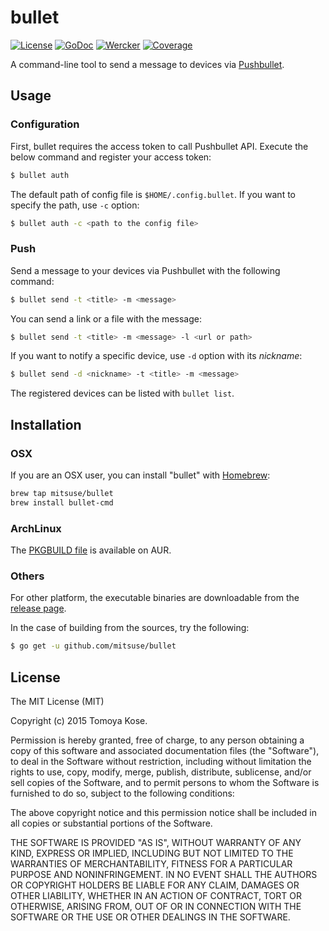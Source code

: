 # bullet

[![License](https://img.shields.io/badge/license-MIT-yellowgreen.svg?style=flat-square)](LICENSE.txt)
[![GoDoc](https://img.shields.io/badge/godoc-reference-blue.svg?style=flat-square)](http://godoc.org/github.com/mitsuse/bullet)
[![Wercker](http://img.shields.io/wercker/ci/54e273b67e0e958634000915.svg?style=flat-square)](https://app.wercker.com/project/bykey/c73697ea3e91260dfed3ab032341f2a1)
[![Coverage](https://img.shields.io/coveralls/mitsuse/bullet.svg?style=flat-square)](https://coveralls.io/r/mitsuse/bullet)

A command-line tool to send a message to devices via [Pushbullet](https://www.pushbullet.com/).

## Usage

### Configuration

First, bullet requires the access token to call Pushbullet API.
Execute the below command and register your access token:

```bash
$ bullet auth
```

The default path of config file is `$HOME/.config.bullet`.
If you want to specify the path, use `-c` option:

```bash
$ bullet auth -c <path to the config file>
```

### Push

Send a message to your devices via Pushbullet with the following command:

```bash
$ bullet send -t <title> -m <message>
```

You can send a link or a file with the message:

```bash
$ bullet send -t <title> -m <message> -l <url or path>
```

If you want to notify a specific device, use `-d` option with its *nickname*:

```bash
$ bullet send -d <nickname> -t <title> -m <message>
```

The registered devices can be listed with `bullet list`.

## Installation

### OSX

If you are an OSX user, you can install "bullet" with [Homebrew](http://brew.sh/):

```bash
brew tap mitsuse/bullet
brew install bullet-cmd
```

### ArchLinux

The [PKGBUILD file](https://aur.archlinux.org/packages/bullet/) is available on AUR.

### Others

For other platform, the executable binaries are downloadable
from the [release page](https://github.com/mitsuse/bullet/releases).

In the case of building from the sources, try the following:

```bash
$ go get -u github.com/mitsuse/bullet
```

## License

The MIT License (MIT)

Copyright (c) 2015 Tomoya Kose.

Permission is hereby granted, free of charge, to any person obtaining a copy
of this software and associated documentation files (the "Software"), to deal
in the Software without restriction, including without limitation the rights
to use, copy, modify, merge, publish, distribute, sublicense, and/or sell
copies of the Software, and to permit persons to whom the Software is
furnished to do so, subject to the following conditions:

The above copyright notice and this permission notice shall be included in
all copies or substantial portions of the Software.

THE SOFTWARE IS PROVIDED "AS IS", WITHOUT WARRANTY OF ANY KIND, EXPRESS OR
IMPLIED, INCLUDING BUT NOT LIMITED TO THE WARRANTIES OF MERCHANTABILITY,
FITNESS FOR A PARTICULAR PURPOSE AND NONINFRINGEMENT. IN NO EVENT SHALL THE
AUTHORS OR COPYRIGHT HOLDERS BE LIABLE FOR ANY CLAIM, DAMAGES OR OTHER
LIABILITY, WHETHER IN AN ACTION OF CONTRACT, TORT OR OTHERWISE, ARISING FROM,
OUT OF OR IN CONNECTION WITH THE SOFTWARE OR THE USE OR OTHER DEALINGS IN
THE SOFTWARE.
